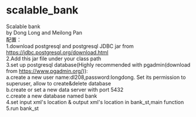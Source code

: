 # scalable_bank

Scalable bank<br />
by Dong Long and Meilong Pan<br />
配置：<br />
1.download postgresql and postgresql JDBC jar from https://jdbc.postgresql.org/download.html<br />
2.Add this jar file under your class path<br />
3.set up postgresql database(Highly recommended with pgadmin(download from https://www.pgadmin.org/)):<br />
  a.create a new user name:dl208,password:longdong. Set its permission to superuser, allow to create&delete database<br />
  b.create or set a new data server with port 5432<br />
  c.create a new database named bank<br />
4.set input xml's location & output xml's location in bank_st,main function<br />
5.run bank_st<br />
